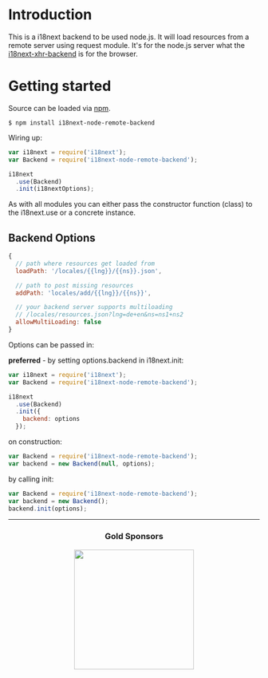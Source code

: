 # Introduction

This is a i18next backend to be used node.js. It will load resources from a remote server using request module. It's for the node.js server what the [i18next-xhr-backend](https://github.com/i18next/i18next-xhr-backend) is for the browser.

# Getting started

Source can be loaded via [npm](https://www.npmjs.com/package/i18next-node-remote-backend).

```
$ npm install i18next-node-remote-backend
```

Wiring up:

```js
var i18next = require('i18next');
var Backend = require('i18next-node-remote-backend');

i18next
  .use(Backend)
  .init(i18nextOptions);
```

As with all modules you can either pass the constructor function (class) to the i18next.use or a concrete instance.

## Backend Options

```js
{
  // path where resources get loaded from
  loadPath: '/locales/{{lng}}/{{ns}}.json',

  // path to post missing resources
  addPath: 'locales/add/{{lng}}/{{ns}}',

  // your backend server supports multiloading
  // /locales/resources.json?lng=de+en&ns=ns1+ns2
  allowMultiLoading: false
}
```

Options can be passed in:

**preferred** - by setting options.backend in i18next.init:

```js
var i18next = require('i18next');
var Backend = require('i18next-node-remote-backend');

i18next
  .use(Backend)
  .init({
    backend: options
  });
```

on construction:

```js
var Backend = require('i18next-node-remote-backend');
var backend = new Backend(null, options);
```

by calling init:

```js
var Backend = require('i18next-node-remote-backend');
var backend = new Backend();
backend.init(options);
```

--------------

<h3 align="center">Gold Sponsors</h3>

<p align="center">
  <a href="https://locize.com/" target="_blank">
    <img src="https://raw.githubusercontent.com/i18next/i18next/master/assets/locize_sponsor_240.gif" width="240px">
  </a>
</p>
